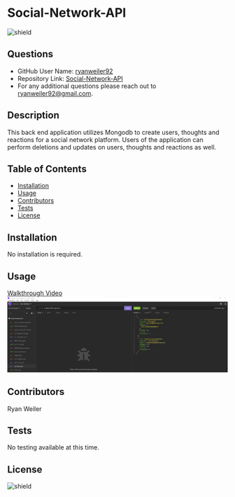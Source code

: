 # Social-Network-API
![shield](https://img.shields.io/badge/license-No%20License-green)

## Questions
* GitHub User Name: [ryanweiler92](https://github.com/ryanweiler92)
* Repository Link: [Social-Network-API](https://github.com/ryanweiler92/Social-Network-API)
* For any additional questions please reach out to ryanweiler92@gmail.com.

## Description
This back end application utilizes Mongodb to create users, thoughts and reactions for a social network platform. Users of the application can perform deletions and updates on users, thoughts and reactions as well. 

## Table of Contents
* [Installation](#installation)
* [Usage](#usage)
* [Contributors](#contributors)
* [Tests](#tests)
* [License](#license)

## Installation
No installation is required. 

## Usage
[Walkthrough Video](https://drive.google.com/file/d/124Q-4YT9gDI_ew729C_95wllEgDASpKg/view)
![screenshot](./public/assets/images/screenshot.jpg)

## Contributors
Ryan Weiler

## Tests 
No testing available at this time.

## License
![shield](https://img.shields.io/badge/license-No%20License-green)  
